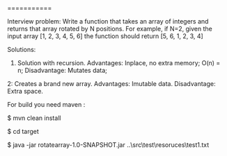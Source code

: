 
===========

Interview problem: Write a function that takes an array of integers and returns that array rotated by N positions.
For example, if N=2, given the input array [1, 2, 3, 4, 5, 6] the function should return [5, 6, 1, 2, 3, 4]

Solutions:
  
1. Solution with recursion. 
   Advantages: Inplace, no extra memory; O(n) = n; 
   Disadvantage: Mutates data;

2: Creates a brand new array. 
  Advantages: Imutable data.
  Disadvantage: Extra space.

For build you need maven :

$ mvn clean install

$ cd target

$ java -jar rotatearray-1.0-SNAPSHOT.jar ..\src\test\resoruces\test1.txt
